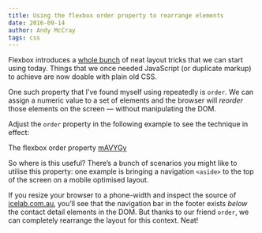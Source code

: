 ```yaml
---
title: Using the flexbox order property to rearrange elements
date: 2016-09-14
author: Andy McCray
tags: css
---
```


Flexbox introduces a [whole bunch](https://css-tricks.com/snippets/css/a-guide-to-flexbox/) of neat layout tricks that we can start using today. Things that we once needed JavaScript (or duplicate markup) to achieve are now doable with plain old CSS.

One such property that I’ve found myself using repeatedly is `order`. We can assign a numeric value to a set of elements and the browser will _reorder_ those elements on the screen — without manipulating the DOM.

Adjust the `order` property in the following example to see the technique in effect:

<p data-height="200" data-theme-id="0" data-slug-hash="mAVYGy" data-default-tab="result" data-user="andymccray" data-embed-version="2" class="codepen">The flexbox order property <a href="http://codepen.io/andymccray/pen/mAVYGy">mAVYGy</a></p>
<script async src="//assets.codepen.io/assets/embed/ei.js"></script>

So where is this useful? There’s a bunch of scenarios you might like to utilise this property: one example is bringing a navigation `<aside>` to the top of the screen on a mobile optimised layout.

If you resize your browser to a phone-width and inspect the source of [icelab.com.au](http://icelab.com.au), you’ll see that the navigation bar in the footer exists _below_ the contact detail elements in the DOM. But thanks to our friend `order`, we can completely rearrange the layout for this context. Neat!
